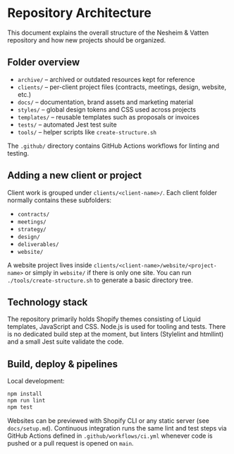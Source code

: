 # Repository Architecture

This document explains the overall structure of the Nesheim & Vatten repository and how new projects should be organized.

## Folder overview

- `archive/` – archived or outdated resources kept for reference
- `clients/` – per-client project files (contracts, meetings, design, website, etc.)
- `docs/` – documentation, brand assets and marketing material
- `styles/` – global design tokens and CSS used across projects
- `templates/` – reusable templates such as proposals or invoices
- `tests/` – automated Jest test suite
- `tools/` – helper scripts like `create-structure.sh`

The `.github/` directory contains GitHub Actions workflows for linting and testing.

## Adding a new client or project

Client work is grouped under `clients/<client-name>/`. Each client folder normally contains these subfolders:

- `contracts/`
- `meetings/`
- `strategy/`
- `design/`
- `deliverables/`
- `website/`

A website project lives inside `clients/<client-name>/website/<project-name>` or simply in `website/` if there is only one site. You can run `./tools/create-structure.sh` to generate a basic directory tree.

## Technology stack

The repository primarily holds Shopify themes consisting of Liquid templates, JavaScript and CSS. Node.js is used for tooling and tests. There is no dedicated build step at the moment, but linters (Stylelint and htmllint) and a small Jest suite validate the code.

## Build, deploy & pipelines

Local development:

```bash
npm install
npm run lint
npm test
```

Websites can be previewed with Shopify CLI or any static server (see `docs/setup.md`). Continuous integration runs the same lint and test steps via GitHub Actions defined in `.github/workflows/ci.yml` whenever code is pushed or a pull request is opened on `main`.
